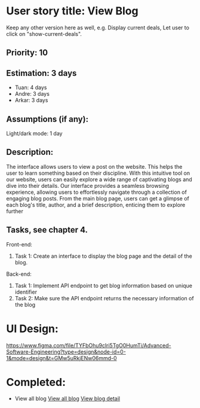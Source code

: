# User story title: View Blog

Keep any other version here as well, e.g. Display current deals, Let user to click on "show-current-deals".

## Priority: 10

## Estimation: 3 days

- Tuan: 4 days
- Andre: 3 days
- Arkar: 3 days

## Assumptions (if any):

Light/dark mode: 1 day

## Description:

The interface allows users to view a post on the website. This helps the user to learn something based on their discipline.
With this intuitive tool on our website, users can easily explore a wide range of captivating blogs and dive into their details. Our interface provides a seamless browsing experience, allowing users to effortlessly navigate through a collection of engaging blog posts. From the main blog page, users can get a glimpse of each blog's title, author, and a brief description, enticing them to explore further

## Tasks, see chapter 4.

Front-end:

1. Task 1: Create an interface to display the blog page and the detail of the blog.

Back-end:

1. Task 1: Implement API endpoint to get blog information based on unique identifier
2. Task 2: Make sure the API endpoint returns the necessary information of the blog

# UI Design:
https://www.figma.com/file/TYFbOhu9clri5TgO0HumTi/Advanced-Software-Engineering?type=design&node-id=0-1&mode=design&t=GMw5uRkjENw06mmd-0

# Completed:

- View all blog
  [View all blog](../img/view_all_blogs.png)
  [View blog detail](../img/view_blog_detail.png)
